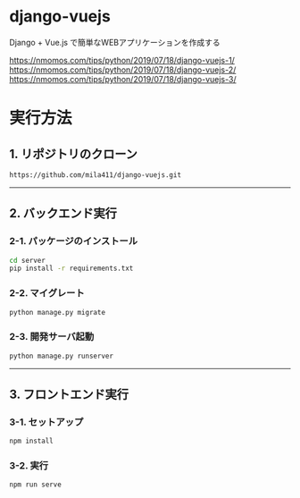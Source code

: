 # django-vuejs
Django + Vue.js で簡単なWEBアプリケーションを作成する

https://nmomos.com/tips/python/2019/07/18/django-vuejs-1/
https://nmomos.com/tips/python/2019/07/18/django-vuejs-2/
https://nmomos.com/tips/python/2019/07/18/django-vuejs-3/


# 実行方法
## 1. リポジトリのクローン
```bash
https://github.com/mila411/django-vuejs.git
```
***
## 2. バックエンド実行
### 2-1. パッケージのインストール
```bash
cd server
pip install -r requirements.txt
```
### 2-2. マイグレート
```bash
python manage.py migrate
```
### 2-3. 開発サーバ起動
```bash
python manage.py runserver
```
***
## 3. フロントエンド実行

### 3-1. セットアップ
```bash
npm install
```
### 3-2. 実行
```basu
npm run serve
```
